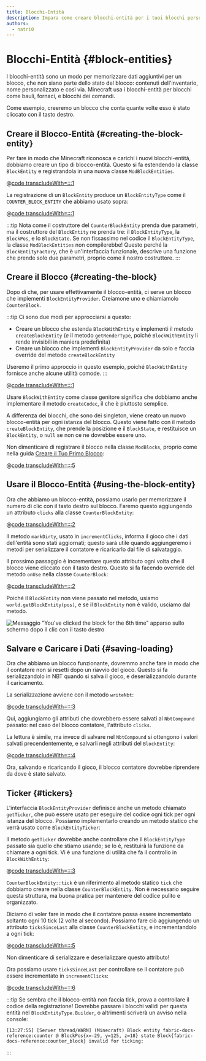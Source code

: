 ```yaml
---
title: Blocchi-Entità
description: Impara come creare blocchi-entità per i tuoi blocchi personalizzati.
authors:
  - natri0
---
```


# Blocchi-Entità {#block-entities}

I blocchi-entità sono un modo per memorizzare dati aggiuntivi per un blocco, che non siano parte dello stato del blocco: contenuti dell'inventario, nome personalizzato e così via.
Minecraft usa i blocchi-entità per blocchi come bauli, fornaci, e blocchi dei comandi.

Come esempio, creeremo un blocco che conta quante volte esso è stato cliccato con il tasto destro.

## Creare il Blocco-Entità {#creating-the-block-entity}

Per fare in modo che Minecraft riconosca e carichi i nuovi blocchi-entità, dobbiamo creare un tipo di blocco-entità. Questo si fa estendendo la classe `BlockEntity` e registrandola in una nuova classe `ModBlockEntities`.

@[code transcludeWith=:::1](@/reference/latest/src/main/java/com/example/docs/block/entity/custom/CounterBlockEntity.java)

La registrazione di un `BlockEntity` produce un `BlockEntityType` come il `COUNTER_BLOCK_ENTITY` che abbiamo usato sopra:

@[code transcludeWith=:::1](@/reference/latest/src/main/java/com/example/docs/block/entity/ModBlockEntities.java)

:::tip
Nota come il costruttore del `CounterBlockEntity` prenda due parametri, ma il costruttore del `BlockEntity` ne prenda tre: il `BlockEntityType`, la `BlockPos`, e lo `BlockState`.
Se non fissassimo nel codice il `BlockEntityType`, la classe `ModBlockEntities` non compilerebbe! Questo perché la `BlockEntityFactory`, che è un'interfaccia funzionale, descrive una funzione che prende solo due parametri, proprio come il nostro costruttore.
:::

## Creare il Blocco {#creating-the-block}

Dopo di che, per usare effettivamente il blocco-entità, ci serve un blocco che implementi `BlockEntityProvider`. Creiamone uno e chiamiamolo `CounterBlock`.

:::tip
Ci sono due modi per approcciarsi a questo:

- Creare un blocco che estenda `BlockWithEntity` e implementi il metodo `createBlockEntity` (_e_ il metodo `getRenderType`, poiché `BlockWithEntity` li rende invisibili in maniera predefinita)
- Creare un blocco che implementi `BlockEntityProvider` da solo e faccia override del metodo `createBlockEntity`

Useremo il primo approccio in questo esempio, poiché `BlockWithEntity` fornisce anche alcune utilità comode.
:::

@[code transcludeWith=:::1](@/reference/latest/src/main/java/com/example/docs/block/custom/CounterBlock.java)

Usare `BlockWithEntity` come classe genitore significa che dobbiamo anche implementare il metodo `createCodec`, il che è piuttosto semplice.

A differenza dei blocchi, che sono dei singleton, viene creato un nuovo blocco-entità per ogni istanza del blocco. Questo viene fatto con il metodo `createBlockEntity`, che prende la posizione e il `BlockState`, e restituisce un `BlockEntity`, o `null` se non ce ne dovrebbe essere uno.

Non dimenticare di registrare il blocco nella classe `ModBlocks`, proprio come nella guida [Creare il Tuo Primo Blocco](../blocks/first-block):

@[code transcludeWith=:::5](@/reference/latest/src/main/java/com/example/docs/block/ModBlocks.java)

## Usare il Blocco-Entità {#using-the-block-entity}

Ora che abbiamo un blocco-entità, possiamo usarlo per memorizzare il numero di clic con il tasto destro sul blocco. Faremo questo aggiungendo un attributo `clicks` alla classe `CounterBlockEntity`:

@[code transcludeWith=:::2](@/reference/latest/src/main/java/com/example/docs/block/entity/custom/CounterBlockEntity.java)

Il metodo `markDirty`, usato in `incrementClicks`, informa il gioco che i dati dell'entità sono stati aggiornati; questo sarà utile quando aggiungeremo i metodi per serializzare il contatore e ricaricarlo dal file di salvataggio.

Il prossimo passaggio è incrementare questo attributo ogni volta che il blocco viene cliccato con il tasto destro. Questo si fa facendo override del metodo `onUse` nella classe `CounterBlock`:

@[code transcludeWith=:::2](@/reference/latest/src/main/java/com/example/docs/block/custom/CounterBlock.java)

Poiché il `BlockEntity` non viene passato nel metodo, usiamo `world.getBlockEntity(pos)`, e se il `BlockEntity` non è valido, usciamo dal metodo.

![Messaggio "You've clicked the block for the 6th time" apparso sullo schermo dopo il clic con il tasto destro](/assets/develop/blocks/block_entities_1.png)

## Salvare e Caricare i Dati {#saving-loading}

Ora che abbiamo un blocco funzionante, dovremmo anche fare in modo che il contatore non si resetti dopo un riavvio del gioco. Questo si fa serializzandolo in NBT quando si salva il gioco, e deserializzandolo durante il caricamento.

La serializzazione avviene con il metodo `writeNbt`:

@[code transcludeWith=:::3](@/reference/latest/src/main/java/com/example/docs/block/entity/custom/CounterBlockEntity.java)

Qui, aggiungiamo gli attributi che dovrebbero essere salvati al `NbtCompound` passato: nel caso del blocco contatore, l'attributo `clicks`.

La lettura è simile, ma invece di salvare nel `NbtCompound` si ottengono i valori salvati precendentemente, e salvarli negli attributi del `BlockEntity`:

@[code transcludeWith=:::4](@/reference/latest/src/main/java/com/example/docs/block/entity/custom/CounterBlockEntity.java)

Ora, salvando e ricaricando il gioco, il blocco contatore dovrebbe riprendere da dove è stato salvato.

## Ticker {#tickers}

L'interfaccia `BlockEntityProvider` definisce anche un metodo chiamato `getTicker`, che può essere usato per eseguire del codice ogni tick per ogni istanza del blocco. Possiamo implementarlo creando un metodo statico che verrà usato come `BlockEntityTicker`:

Il metodo `getTicker` dovrebbe anche controllare che il `BlockEntityType` passato sia quello che stiamo usando; se lo è, restituirà la funzione da chiamare a ogni tick. Vi è una funzione di utilità che fa il controllo in `BlockWithEntity`:

@[code transcludeWith=:::3](@/reference/latest/src/main/java/com/example/docs/block/custom/CounterBlock.java)

`CounterBlockEntity::tick` è un riferimento al metodo statico `tick` che dobbiamo creare nella classe `CounterBlockEntity`. Non è necessario seguire questa struttura, ma buona pratica per mantenere del codice pulito e organizzato.

Diciamo di voler fare in modo che il contatore possa essere incrementato soltanto ogni 10 tick (2 volte al secondo). Possiamo fare ciò aggiungendo un attributo `ticksSinceLast` alla classe `CounterBlockEntity`, e incrementandolo a ogni tick:

@[code transcludeWith=:::5](@/reference/latest/src/main/java/com/example/docs/block/entity/custom/CounterBlockEntity.java)

Non dimenticare di serializzare e deserializzare questo attributo!

Ora possiamo usare `ticksSinceLast` per controllare se il contatore può essere incrementato in `incrementClicks`:

@[code transcludeWith=:::6](@/reference/latest/src/main/java/com/example/docs/block/entity/custom/CounterBlockEntity.java)

:::tip
Se sembra che il blocco-entità non faccia tick, prova a controllare il codice della registrazione! Dovrebbe passare i blocchi validi per questa entità nel `BlockEntityType.Builder`, o altrimenti scriverà un avviso nella console:

```text
[13:27:55] [Server thread/WARN] (Minecraft) Block entity fabric-docs-reference:counter @ BlockPos{x=-29, y=125, z=18} state Block{fabric-docs-reference:counter_block} invalid for ticking:
```

:::
